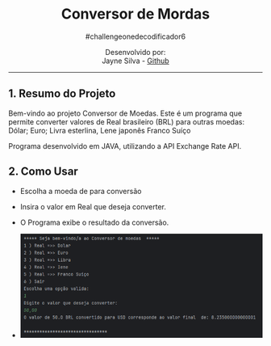 <h1 align="center"> Conversor de Mordas </h1>

<div align="center">
#challengeonedecodificador6

Desenvolvido por:
<br>Jayne Silva - [Github](https://github.com/Za-Jayne)
</div>


***

## 1. Resumo do Projeto
Bem-vindo ao projeto Conversor de Moedas. Este é um programa que permite converter valores de Real brasileiro (BRL) para outras moedas:
Dólar;
Euro;
Livra esterlina,
Lene japonês
Franco Suíço

Programa desenvolvido em JAVA, utilizando a API Exchange Rate API.
## 2. Como Usar
- Escolha a moeda de para conversão
- Insira o valor em Real que deseja converter.
- O Programa exibe o resultado da conversão.

- ![Result](./imagens/img.png)
